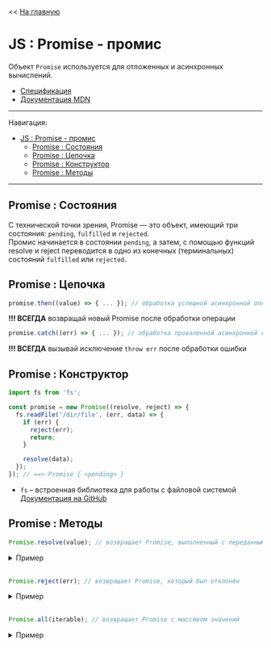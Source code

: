 << [На главную](../README.md)

# JS : Promise - промис

Объект `Promise` используется для отложенных и асинхронных вычислений.

- [Спецификация](https://tc39.es/ecma262/#sec-promise-objects)
- [Документация MDN](https://developer.mozilla.org/ru/docs/Web/JavaScript/Reference/Global_Objects/Promise)

---

Навигация:

- [JS : Promise - промис](#js--promise---промис)
  - [Promise : Состояния](#promise--состояния)
  - [Promise : Цепочка](#promise--цепочка)
  - [Promise : Конструктор](#promise--конструктор)
  - [Promise : Методы](#promise--методы)

---

## Promise : Состояния

С технической точки зрения, Promise — это объект, имеющий три состояния: `pending`, `fulfilled` и `rejected`.  
Промис начинается в состоянии `pending`, а затем, с помощью функций resolve и reject переводится в одно из конечных (терминальных) состояний `fulfilled` или `rejected`.

## Promise : Цепочка

```js
promise.then((value) => { ... }); // обработка успешной асинхронной операции
```

**!!! ВСЕГДА** возвращай новый Promise после обработки операции

```js
promise.catch((err) => { ... }); // обработка проваленной асинхронной операции
```

**!!! ВСЕГДА** вызывай исключение `throw err` после обработки ошибки

## Promise : Конструктор

```js
import fs from 'fs';

const promise = new Promise((resolve, reject) => {
  fs.readFile('/dir/file', (err, data) => {
    if (err) {
      reject(err);
      return;
    }

    resolve(data);
  });
}); // ==> Promise { <pending> }
```

- `fs` – встроенная библиотека для работы с файловой системой  
  [Документация на GitHub](https://github.com/nodejs/node/blob/master/doc/api/fs.md)

## Promise : Методы

<a id="resolve"></a>

```js
Promise.resolve(value); // возвращает Promise, выполненный с переданным значением
```

<details>
<summary>Пример</summary>

```js
Promise.resolve([1, 2, 3])
  .catch((err) => {
    console.log('Ошибка!');
    return err;
  })
  .then((value) => {
    console.log(value);
    return value;
  });
// Console:
// [1, 2, 3]
```

</details><br>

<a id="reject"></a>

```js
Promise.reject(err); // возвращает Promise, который был отклонён
```

<details>
<summary>Пример</summary>

```js
Promise.reject([1, 2, 3])
  .catch((err) => {
    console.log('Ошибка!');
    return err;
  })
  .then((value) => {
    console.log(value);
    return value;
  });
// Console:
// Ошибка!
// [1, 2, 3]
```

</details><br>

<a id="all"></a>

```js
Promise.all(iterable); // возвращает Promise с массивом значений
```

<details>
<summary>Пример</summary>

```js
import fs from 'fs';

Promise.all(['/dir1/file', '/dir1', '/dir2', '/dir2/file'])
  .then((list) => {
    console.log(list);
    // преобразуем массив значений в массив промисов
    const promiseList = list.map((item) => fs.promises.stat(item));
    return Promise.all(promiseList); // !!! ВСЕГДА из then() возвращаем Promise
  })
  .then((list) => {
    console.log(list);
    // обрабатываем массив с результатами
    const statList = list.map((item) => (item.isFile() ? 'file' : 'directory'));
    return Promise.resolve(statList); // !!! ВСЕГДА из then() возвращаем Promise
  })
  .then(console.log);

// Console:
// [ '/dir1/file', '/dir1', '/dir2', '/dir2/file' ]
// [ { fs.Stats }, { fs.Stats }, { fs.Stats }, { fs.Stats } ]
// [ 'file', 'directory', 'directory', 'file' ]
```

- `fs.promises` – промисы, используемые в модуле fs  
  [Документация на GitHub](https://github.com/nodejs/node/blob/master/doc/api/fs.md)

</details><br>
